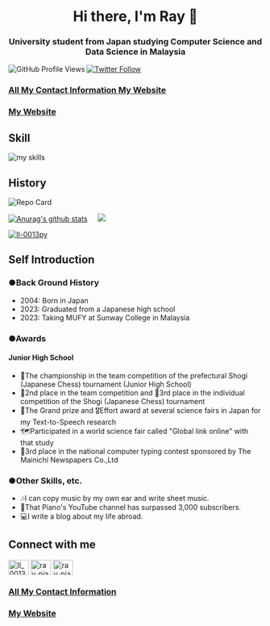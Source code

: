 <h1 align="center">Hi there, I'm Ray 👋</h1>
<h3 align="center">University student from Japan studying Computer Science and Data Science in Malaysia</h3>

<a href="https://github.com/antonkomarev/github-profile-views-counter">
  <img align="left" src="https://komarev.com/ghpvc/?username=ll-0013py&style=flat" alt="GitHub Profile Views" />
</a>
<a href="https://twitter.com/ll_0013py">
  <img src="https://img.shields.io/twitter/follow/ll_0013py?style=social" alt="Twitter Follow" />
</a>
<h3>
    <a href="https://ll-0013py.github.io/connect-with-me/">
        All My Contact Information
    </a>
    <a href="https://ray-globallife.com/">
        My Website
    </a>
</h3>
<h3>
    <a href="https://ray-globallife.com/">
        My Website
    </a>
</h3>

<h2>Skill</h2>
<img alt="my skills"
  src="https://skillicons.dev/icons?theme=dark&perline=10&i=html,css,md,js,py,azure,vscode,anaconda,wordpress,github,discord,bots,twitter,instagram,linkedin" />


<h2>History</h2>
<img
  src="https://github-profile-summary-cards.vercel.app/api/cards/profile-details?username=ll-0013py&theme=gotham&layout=compact"
  alt="Repo Card" />

<a href="https://github.com/anuraghazra/github-readme-stats"><img
    src="https://github-readme-stats.vercel.app/api?username=ll-0013py&count_private=true&show_icons=true&include_all_commits=true&theme=gotham&layout=compact"
    alt="Anurag's github stats" /></a>&nbsp;&nbsp;&nbsp;&nbsp;&nbsp;<a
  href="https://github.com/anuraghazra/github-readme-stats"><img
    src="https://github-readme-stats.vercel.app/api/top-langs/?username=ll-0013py&theme=gotham&layout=compact" /></a>

<p> <a href="https://github.com/ryo-ma/github-profile-trophy"><img
      src="https://github-profile-trophy.vercel.app/?username=ll-0013py" alt="ll-0013py" /></a> </p>


<h2>Self Introduction</h2>
<h3>●Back Ground History</h3>
<ul>
  <li>2004: Born in Japan</li>
  <li>2023: Graduated from a Japanese high school</li>
  <li>2023: Taking MUFY at Sunway College in Malaysia</li>
</ul>

<h3>●Awards</h3>
<h4>Junior High School</h4>
<ul>
  <li>🥇The championship in the team competition of the prefectural Shogi (Japanese Chess) tournament (Junior High School)</li>
  <li>🥈2nd place in the team competition and 🥉3rd place in the individual competition of the Shogi (Japanese Chess)
    tournament</li>
  <li>🥇The Grand prize and 🎖️Effort award at several science fairs in Japan for my Text-to-Speech research</li>
  <li>🗺Participated in a world science fair called "Global link online" with that study</li>
  <li>🥉3rd place in the national computer typing contest sponsored by The Mainichi Newspapers Co.,Ltd</li>
</ul>

<h3>●Other Skills, etc.</h3>
<ul>
  <li>🎶I can copy music by my own ear and write sheet music.</li>
  <li>🎹That Piano's YouTube channel has surpassed 3,000 subscribers.</li>
  <li>💻I write a blog about my life abroad.</li>
</ul>


<h2 align="left">Connect with me</h2>
<p align="left">
  <a href="https://twitter.com/ll_0013py" target="blank"><img align="center"
      src="https://raw.githubusercontent.com/rahuldkjain/github-profile-readme-generator/master/src/images/icons/Social/twitter.svg"
      alt="ll_0013py" height="30" width="40" /></a>
  <a href="https://instagram.com/ray_pianocover" target="blank"><img align="center"
      src="https://raw.githubusercontent.com/rahuldkjain/github-profile-readme-generator/master/src/images/icons/Social/instagram.svg"
      alt="ray_pianocover" height="30" width="40" /></a>
  <a href="https://www.youtube.com/c/ray_pianocover" target="blank"><img align="center"
      src="https://raw.githubusercontent.com/rahuldkjain/github-profile-readme-generator/master/src/images/icons/Social/youtube.svg"
      alt="ray_pianocover" height="30" width="40" /></a>
</p>
<h3>
    <a href="https://ll-0013py.github.io/connect-with-me/">
        All My Contact Information
    </a>
</h3>
<h3>
    <a href="https://ray-globallife.com/">
        My Website
    </a>
</h3>



<!--
**ll-0013py/ll-0013py** is a ✨ _special_ ✨ repository because its `README.md` (this file) appears on your GitHub profile.

Here are some ideas to get you started:

- 🔭 I’m currently working on ...
- 🌱 I’m currently learning ...
- 👯 I’m looking to collaborate on ...
- 🤔 I’m looking for help with ...
- 💬 Ask me about ...
- 📫 How to reach me: ...
- 😄 Pronouns: ...
- ⚡ Fun fact: ...
-->
